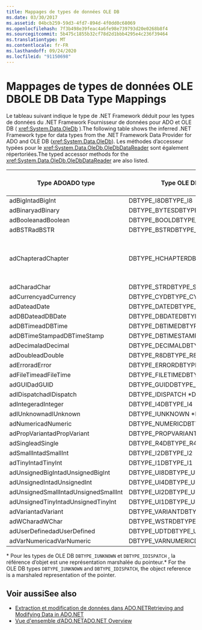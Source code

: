 ```yaml
---
title: Mappages de types de données OLE DB
ms.date: 03/30/2017
ms.assetid: 04bcb259-59d3-4fd7-894d-4f0dd0c68069
ms.openlocfilehash: 7f3b498e39feac4a6fe98e739793d20e0268b8f4
ms.sourcegitcommit: 5b475c1855b32cf78d2d1bbb4295e4c236f39464
ms.translationtype: MT
ms.contentlocale: fr-FR
ms.lasthandoff: 09/24/2020
ms.locfileid: "91150698"
---
```

# <a name="ole-db-data-type-mappings"></a><span data-ttu-id="38884-102">Mappages de types de données OLE DB</span><span class="sxs-lookup"><span data-stu-id="38884-102">OLE DB Data Type Mappings</span></span>

<span data-ttu-id="38884-103">Le tableau suivant indique le type de .NET Framework déduit pour les types de données du .NET Framework Fournisseur de données pour ADO et OLE DB ( <xref:System.Data.OleDb> ).</span><span class="sxs-lookup"><span data-stu-id="38884-103">The following table shows the inferred .NET Framework type for data types from the .NET Framework Data Provider for ADO and OLE DB (<xref:System.Data.OleDb>).</span></span> <span data-ttu-id="38884-104">Les méthodes d’accesseur typées pour le <xref:System.Data.OleDb.OleDbDataReader> sont également répertoriées.</span><span class="sxs-lookup"><span data-stu-id="38884-104">The typed accessor methods for the <xref:System.Data.OleDb.OleDbDataReader> are also listed.</span></span>  
  
|<span data-ttu-id="38884-105">Type ADO</span><span class="sxs-lookup"><span data-stu-id="38884-105">ADO type</span></span>|<span data-ttu-id="38884-106">Type OLE DB</span><span class="sxs-lookup"><span data-stu-id="38884-106">OLE DB type</span></span>|<span data-ttu-id="38884-107">Type .NET Framework</span><span class="sxs-lookup"><span data-stu-id="38884-107">.NET Framework type</span></span>|<span data-ttu-id="38884-108">Accesseur typé .NET Framework</span><span class="sxs-lookup"><span data-stu-id="38884-108">.NET Framework typed accessor</span></span>|  
|--------------|-----------------|----------------------------------------------------------------------|--------------------------------------------------------------------------------|  
|<span data-ttu-id="38884-109">adBigInt</span><span class="sxs-lookup"><span data-stu-id="38884-109">adBigInt</span></span>|<span data-ttu-id="38884-110">DBTYPE_I8</span><span class="sxs-lookup"><span data-stu-id="38884-110">DBTYPE_I8</span></span>|<span data-ttu-id="38884-111">Int64</span><span class="sxs-lookup"><span data-stu-id="38884-111">Int64</span></span>|<span data-ttu-id="38884-112">GetInt64()</span><span class="sxs-lookup"><span data-stu-id="38884-112">GetInt64()</span></span>|  
|<span data-ttu-id="38884-113">adBinary</span><span class="sxs-lookup"><span data-stu-id="38884-113">adBinary</span></span>|<span data-ttu-id="38884-114">DBTYPE_BYTES</span><span class="sxs-lookup"><span data-stu-id="38884-114">DBTYPE_BYTES</span></span>|<span data-ttu-id="38884-115">Byte[]</span><span class="sxs-lookup"><span data-stu-id="38884-115">Byte[]</span></span>|<span data-ttu-id="38884-116">GetBytes()</span><span class="sxs-lookup"><span data-stu-id="38884-116">GetBytes()</span></span>|  
|<span data-ttu-id="38884-117">adBoolean</span><span class="sxs-lookup"><span data-stu-id="38884-117">adBoolean</span></span>|<span data-ttu-id="38884-118">DBTYPE_BOOL</span><span class="sxs-lookup"><span data-stu-id="38884-118">DBTYPE_BOOL</span></span>|<span data-ttu-id="38884-119">Boolean</span><span class="sxs-lookup"><span data-stu-id="38884-119">Boolean</span></span>|<span data-ttu-id="38884-120">GetBoolean()</span><span class="sxs-lookup"><span data-stu-id="38884-120">GetBoolean()</span></span>|  
|<span data-ttu-id="38884-121">adBSTR</span><span class="sxs-lookup"><span data-stu-id="38884-121">adBSTR</span></span>|<span data-ttu-id="38884-122">DBTYPE_BSTR</span><span class="sxs-lookup"><span data-stu-id="38884-122">DBTYPE_BSTR</span></span>|<span data-ttu-id="38884-123">String</span><span class="sxs-lookup"><span data-stu-id="38884-123">String</span></span>|<span data-ttu-id="38884-124">GetString()</span><span class="sxs-lookup"><span data-stu-id="38884-124">GetString()</span></span>|  
|<span data-ttu-id="38884-125">adChapter</span><span class="sxs-lookup"><span data-stu-id="38884-125">adChapter</span></span>|<span data-ttu-id="38884-126">DBTYPE_HCHAPTER</span><span class="sxs-lookup"><span data-stu-id="38884-126">DBTYPE_HCHAPTER</span></span>|<span data-ttu-id="38884-127">Pris en charge dans le `DataReader`.</span><span class="sxs-lookup"><span data-stu-id="38884-127">Supported through the `DataReader`.</span></span> <span data-ttu-id="38884-128">Consultez [récupération de données à l’aide d’un DataReader](retrieving-data-using-a-datareader.md).</span><span class="sxs-lookup"><span data-stu-id="38884-128">See [Retrieving Data Using a DataReader](retrieving-data-using-a-datareader.md).</span></span>|<span data-ttu-id="38884-129">GetValue()</span><span class="sxs-lookup"><span data-stu-id="38884-129">GetValue()</span></span>|  
|<span data-ttu-id="38884-130">adChar</span><span class="sxs-lookup"><span data-stu-id="38884-130">adChar</span></span>|<span data-ttu-id="38884-131">DBTYPE_STR</span><span class="sxs-lookup"><span data-stu-id="38884-131">DBTYPE_STR</span></span>|<span data-ttu-id="38884-132">String</span><span class="sxs-lookup"><span data-stu-id="38884-132">String</span></span>|<span data-ttu-id="38884-133">GetString()</span><span class="sxs-lookup"><span data-stu-id="38884-133">GetString()</span></span>|  
|<span data-ttu-id="38884-134">adCurrency</span><span class="sxs-lookup"><span data-stu-id="38884-134">adCurrency</span></span>|<span data-ttu-id="38884-135">DBTYPE_CY</span><span class="sxs-lookup"><span data-stu-id="38884-135">DBTYPE_CY</span></span>|<span data-ttu-id="38884-136">Decimal</span><span class="sxs-lookup"><span data-stu-id="38884-136">Decimal</span></span>|<span data-ttu-id="38884-137">GetDecimal()</span><span class="sxs-lookup"><span data-stu-id="38884-137">GetDecimal()</span></span>|  
|<span data-ttu-id="38884-138">adDate</span><span class="sxs-lookup"><span data-stu-id="38884-138">adDate</span></span>|<span data-ttu-id="38884-139">DBTYPE_DATE</span><span class="sxs-lookup"><span data-stu-id="38884-139">DBTYPE_DATE</span></span>|<span data-ttu-id="38884-140">DateTime</span><span class="sxs-lookup"><span data-stu-id="38884-140">DateTime</span></span>|<span data-ttu-id="38884-141">GetDateTime()</span><span class="sxs-lookup"><span data-stu-id="38884-141">GetDateTime()</span></span>|  
|<span data-ttu-id="38884-142">adDBDate</span><span class="sxs-lookup"><span data-stu-id="38884-142">adDBDate</span></span>|<span data-ttu-id="38884-143">DBTYPE_DBDATE</span><span class="sxs-lookup"><span data-stu-id="38884-143">DBTYPE_DBDATE</span></span>|<span data-ttu-id="38884-144">DateTime</span><span class="sxs-lookup"><span data-stu-id="38884-144">DateTime</span></span>|<span data-ttu-id="38884-145">GetDateTime()</span><span class="sxs-lookup"><span data-stu-id="38884-145">GetDateTime()</span></span>|  
|<span data-ttu-id="38884-146">adDBTime</span><span class="sxs-lookup"><span data-stu-id="38884-146">adDBTime</span></span>|<span data-ttu-id="38884-147">DBTYPE_DBTIME</span><span class="sxs-lookup"><span data-stu-id="38884-147">DBTYPE_DBTIME</span></span>|<span data-ttu-id="38884-148">DateTime</span><span class="sxs-lookup"><span data-stu-id="38884-148">DateTime</span></span>|<span data-ttu-id="38884-149">GetDateTime()</span><span class="sxs-lookup"><span data-stu-id="38884-149">GetDateTime()</span></span>|  
|<span data-ttu-id="38884-150">adDBTimeStamp</span><span class="sxs-lookup"><span data-stu-id="38884-150">adDBTimeStamp</span></span>|<span data-ttu-id="38884-151">DBTYPE_DBTIMESTAMP</span><span class="sxs-lookup"><span data-stu-id="38884-151">DBTYPE_DBTIMESTAMP</span></span>|<span data-ttu-id="38884-152">DateTime</span><span class="sxs-lookup"><span data-stu-id="38884-152">DateTime</span></span>|<span data-ttu-id="38884-153">GetDateTime()</span><span class="sxs-lookup"><span data-stu-id="38884-153">GetDateTime()</span></span>|  
|<span data-ttu-id="38884-154">adDecimal</span><span class="sxs-lookup"><span data-stu-id="38884-154">adDecimal</span></span>|<span data-ttu-id="38884-155">DBTYPE_DECIMAL</span><span class="sxs-lookup"><span data-stu-id="38884-155">DBTYPE_DECIMAL</span></span>|<span data-ttu-id="38884-156">Decimal</span><span class="sxs-lookup"><span data-stu-id="38884-156">Decimal</span></span>|<span data-ttu-id="38884-157">GetDecimal()</span><span class="sxs-lookup"><span data-stu-id="38884-157">GetDecimal()</span></span>|  
|<span data-ttu-id="38884-158">adDouble</span><span class="sxs-lookup"><span data-stu-id="38884-158">adDouble</span></span>|<span data-ttu-id="38884-159">DBTYPE_R8</span><span class="sxs-lookup"><span data-stu-id="38884-159">DBTYPE_R8</span></span>|<span data-ttu-id="38884-160">Double</span><span class="sxs-lookup"><span data-stu-id="38884-160">Double</span></span>|<span data-ttu-id="38884-161">GetDouble()</span><span class="sxs-lookup"><span data-stu-id="38884-161">GetDouble()</span></span>|  
|<span data-ttu-id="38884-162">adError</span><span class="sxs-lookup"><span data-stu-id="38884-162">adError</span></span>|<span data-ttu-id="38884-163">DBTYPE_ERROR</span><span class="sxs-lookup"><span data-stu-id="38884-163">DBTYPE_ERROR</span></span>|<span data-ttu-id="38884-164">ExternalException</span><span class="sxs-lookup"><span data-stu-id="38884-164">ExternalException</span></span>|<span data-ttu-id="38884-165">GetValue()</span><span class="sxs-lookup"><span data-stu-id="38884-165">GetValue()</span></span>|  
|<span data-ttu-id="38884-166">adFileTime</span><span class="sxs-lookup"><span data-stu-id="38884-166">adFileTime</span></span>|<span data-ttu-id="38884-167">DBTYPE_FILETIME</span><span class="sxs-lookup"><span data-stu-id="38884-167">DBTYPE_FILETIME</span></span>|<span data-ttu-id="38884-168">DateTime</span><span class="sxs-lookup"><span data-stu-id="38884-168">DateTime</span></span>|<span data-ttu-id="38884-169">GetDateTime()</span><span class="sxs-lookup"><span data-stu-id="38884-169">GetDateTime()</span></span>|  
|<span data-ttu-id="38884-170">adGUID</span><span class="sxs-lookup"><span data-stu-id="38884-170">adGUID</span></span>|<span data-ttu-id="38884-171">DBTYPE_GUID</span><span class="sxs-lookup"><span data-stu-id="38884-171">DBTYPE_GUID</span></span>|<span data-ttu-id="38884-172">Guid</span><span class="sxs-lookup"><span data-stu-id="38884-172">Guid</span></span>|<span data-ttu-id="38884-173">GetGuid()</span><span class="sxs-lookup"><span data-stu-id="38884-173">GetGuid()</span></span>|  
|<span data-ttu-id="38884-174">adIDispatch</span><span class="sxs-lookup"><span data-stu-id="38884-174">adIDispatch</span></span>|<span data-ttu-id="38884-175">DBTYPE_IDISPATCH \*</span><span class="sxs-lookup"><span data-stu-id="38884-175">DBTYPE_IDISPATCH \*</span></span>|<span data-ttu-id="38884-176">Object</span><span class="sxs-lookup"><span data-stu-id="38884-176">Object</span></span>|<span data-ttu-id="38884-177">GetValue()</span><span class="sxs-lookup"><span data-stu-id="38884-177">GetValue()</span></span>|  
|<span data-ttu-id="38884-178">adInteger</span><span class="sxs-lookup"><span data-stu-id="38884-178">adInteger</span></span>|<span data-ttu-id="38884-179">DBTYPE_I4</span><span class="sxs-lookup"><span data-stu-id="38884-179">DBTYPE_I4</span></span>|<span data-ttu-id="38884-180">Int32</span><span class="sxs-lookup"><span data-stu-id="38884-180">Int32</span></span>|<span data-ttu-id="38884-181">GetInt32()</span><span class="sxs-lookup"><span data-stu-id="38884-181">GetInt32()</span></span>|  
|<span data-ttu-id="38884-182">adIUnknown</span><span class="sxs-lookup"><span data-stu-id="38884-182">adIUnknown</span></span>|<span data-ttu-id="38884-183">DBTYPE_IUNKNOWN \*</span><span class="sxs-lookup"><span data-stu-id="38884-183">DBTYPE_IUNKNOWN \*</span></span>|<span data-ttu-id="38884-184">Object</span><span class="sxs-lookup"><span data-stu-id="38884-184">Object</span></span>|<span data-ttu-id="38884-185">GetValue()</span><span class="sxs-lookup"><span data-stu-id="38884-185">GetValue()</span></span>|  
|<span data-ttu-id="38884-186">adNumeric</span><span class="sxs-lookup"><span data-stu-id="38884-186">adNumeric</span></span>|<span data-ttu-id="38884-187">DBTYPE_NUMERIC</span><span class="sxs-lookup"><span data-stu-id="38884-187">DBTYPE_NUMERIC</span></span>|<span data-ttu-id="38884-188">Decimal</span><span class="sxs-lookup"><span data-stu-id="38884-188">Decimal</span></span>|<span data-ttu-id="38884-189">GetDecimal()</span><span class="sxs-lookup"><span data-stu-id="38884-189">GetDecimal()</span></span>|  
|<span data-ttu-id="38884-190">adPropVariant</span><span class="sxs-lookup"><span data-stu-id="38884-190">adPropVariant</span></span>|<span data-ttu-id="38884-191">DBTYPE_PROPVARIANT</span><span class="sxs-lookup"><span data-stu-id="38884-191">DBTYPE_PROPVARIANT</span></span>|<span data-ttu-id="38884-192">Object</span><span class="sxs-lookup"><span data-stu-id="38884-192">Object</span></span>|<span data-ttu-id="38884-193">GetValue()</span><span class="sxs-lookup"><span data-stu-id="38884-193">GetValue()</span></span>|  
|<span data-ttu-id="38884-194">adSingle</span><span class="sxs-lookup"><span data-stu-id="38884-194">adSingle</span></span>|<span data-ttu-id="38884-195">DBTYPE_R4</span><span class="sxs-lookup"><span data-stu-id="38884-195">DBTYPE_R4</span></span>|<span data-ttu-id="38884-196">Unique</span><span class="sxs-lookup"><span data-stu-id="38884-196">Single</span></span>|<span data-ttu-id="38884-197">GetFloat()</span><span class="sxs-lookup"><span data-stu-id="38884-197">GetFloat()</span></span>|  
|<span data-ttu-id="38884-198">adSmallInt</span><span class="sxs-lookup"><span data-stu-id="38884-198">adSmallInt</span></span>|<span data-ttu-id="38884-199">DBTYPE_I2</span><span class="sxs-lookup"><span data-stu-id="38884-199">DBTYPE_I2</span></span>|<span data-ttu-id="38884-200">Int16</span><span class="sxs-lookup"><span data-stu-id="38884-200">Int16</span></span>|<span data-ttu-id="38884-201">GetInt16()</span><span class="sxs-lookup"><span data-stu-id="38884-201">GetInt16()</span></span>|  
|<span data-ttu-id="38884-202">adTinyInt</span><span class="sxs-lookup"><span data-stu-id="38884-202">adTinyInt</span></span>|<span data-ttu-id="38884-203">DBTYPE_I1</span><span class="sxs-lookup"><span data-stu-id="38884-203">DBTYPE_I1</span></span>|<span data-ttu-id="38884-204">Byte</span><span class="sxs-lookup"><span data-stu-id="38884-204">Byte</span></span>|<span data-ttu-id="38884-205">GetByte()</span><span class="sxs-lookup"><span data-stu-id="38884-205">GetByte()</span></span>|  
|<span data-ttu-id="38884-206">adUnsignedBigInt</span><span class="sxs-lookup"><span data-stu-id="38884-206">adUnsignedBigInt</span></span>|<span data-ttu-id="38884-207">DBTYPE_UI8</span><span class="sxs-lookup"><span data-stu-id="38884-207">DBTYPE_UI8</span></span>|<span data-ttu-id="38884-208">UInt64</span><span class="sxs-lookup"><span data-stu-id="38884-208">UInt64</span></span>|<span data-ttu-id="38884-209">GetValue()</span><span class="sxs-lookup"><span data-stu-id="38884-209">GetValue()</span></span>|  
|<span data-ttu-id="38884-210">adUnsignedInt</span><span class="sxs-lookup"><span data-stu-id="38884-210">adUnsignedInt</span></span>|<span data-ttu-id="38884-211">DBTYPE_UI4</span><span class="sxs-lookup"><span data-stu-id="38884-211">DBTYPE_UI4</span></span>|<span data-ttu-id="38884-212">UInt32</span><span class="sxs-lookup"><span data-stu-id="38884-212">UInt32</span></span>|<span data-ttu-id="38884-213">GetValue()</span><span class="sxs-lookup"><span data-stu-id="38884-213">GetValue()</span></span>|  
|<span data-ttu-id="38884-214">adUnsignedSmallInt</span><span class="sxs-lookup"><span data-stu-id="38884-214">adUnsignedSmallInt</span></span>|<span data-ttu-id="38884-215">DBTYPE_UI2</span><span class="sxs-lookup"><span data-stu-id="38884-215">DBTYPE_UI2</span></span>|<span data-ttu-id="38884-216">UInt16</span><span class="sxs-lookup"><span data-stu-id="38884-216">UInt16</span></span>|<span data-ttu-id="38884-217">GetValue()</span><span class="sxs-lookup"><span data-stu-id="38884-217">GetValue()</span></span>|  
|<span data-ttu-id="38884-218">adUnsignedTinyInt</span><span class="sxs-lookup"><span data-stu-id="38884-218">adUnsignedTinyInt</span></span>|<span data-ttu-id="38884-219">DBTYPE_UI1</span><span class="sxs-lookup"><span data-stu-id="38884-219">DBTYPE_UI1</span></span>|<span data-ttu-id="38884-220">Byte</span><span class="sxs-lookup"><span data-stu-id="38884-220">Byte</span></span>|<span data-ttu-id="38884-221">GetByte()</span><span class="sxs-lookup"><span data-stu-id="38884-221">GetByte()</span></span>|  
|<span data-ttu-id="38884-222">adVariant</span><span class="sxs-lookup"><span data-stu-id="38884-222">adVariant</span></span>|<span data-ttu-id="38884-223">DBTYPE_VARIANT</span><span class="sxs-lookup"><span data-stu-id="38884-223">DBTYPE_VARIANT</span></span>|<span data-ttu-id="38884-224">Object</span><span class="sxs-lookup"><span data-stu-id="38884-224">Object</span></span>|<span data-ttu-id="38884-225">GetValue()</span><span class="sxs-lookup"><span data-stu-id="38884-225">GetValue()</span></span>|  
|<span data-ttu-id="38884-226">adWChar</span><span class="sxs-lookup"><span data-stu-id="38884-226">adWChar</span></span>|<span data-ttu-id="38884-227">DBTYPE_WSTR</span><span class="sxs-lookup"><span data-stu-id="38884-227">DBTYPE_WSTR</span></span>|<span data-ttu-id="38884-228">String</span><span class="sxs-lookup"><span data-stu-id="38884-228">String</span></span>|<span data-ttu-id="38884-229">GetString()</span><span class="sxs-lookup"><span data-stu-id="38884-229">GetString()</span></span>|  
|<span data-ttu-id="38884-230">adUserDefined</span><span class="sxs-lookup"><span data-stu-id="38884-230">adUserDefined</span></span>|<span data-ttu-id="38884-231">DBTYPE_UDT</span><span class="sxs-lookup"><span data-stu-id="38884-231">DBTYPE_UDT</span></span>|<span data-ttu-id="38884-232">non pris en charge</span><span class="sxs-lookup"><span data-stu-id="38884-232">not supported</span></span>||  
|<span data-ttu-id="38884-233">adVarNumeric</span><span class="sxs-lookup"><span data-stu-id="38884-233">adVarNumeric</span></span>|<span data-ttu-id="38884-234">DBTYPE_VARNUMERIC</span><span class="sxs-lookup"><span data-stu-id="38884-234">DBTYPE_VARNUMERIC</span></span>|<span data-ttu-id="38884-235">non pris en charge</span><span class="sxs-lookup"><span data-stu-id="38884-235">not supported</span></span>||  
  
 <span data-ttu-id="38884-236">\* Pour les types de OLE DB `DBTYPE_IUNKNOWN` et `DBTYPE_IDISPATCH` , la référence d’objet est une représentation marshalée du pointeur.</span><span class="sxs-lookup"><span data-stu-id="38884-236">\* For the OLE DB types `DBTYPE_IUNKNOWN` and `DBTYPE_IDISPATCH`, the object reference is a marshaled representation of the pointer.</span></span>  
  
## <a name="see-also"></a><span data-ttu-id="38884-237">Voir aussi</span><span class="sxs-lookup"><span data-stu-id="38884-237">See also</span></span>

- [<span data-ttu-id="38884-238">Extraction et modification de données dans ADO.NET</span><span class="sxs-lookup"><span data-stu-id="38884-238">Retrieving and Modifying Data in ADO.NET</span></span>](retrieving-and-modifying-data.md)
- [<span data-ttu-id="38884-239">Vue d'ensemble d’ADO.NET</span><span class="sxs-lookup"><span data-stu-id="38884-239">ADO.NET Overview</span></span>](ado-net-overview.md)
